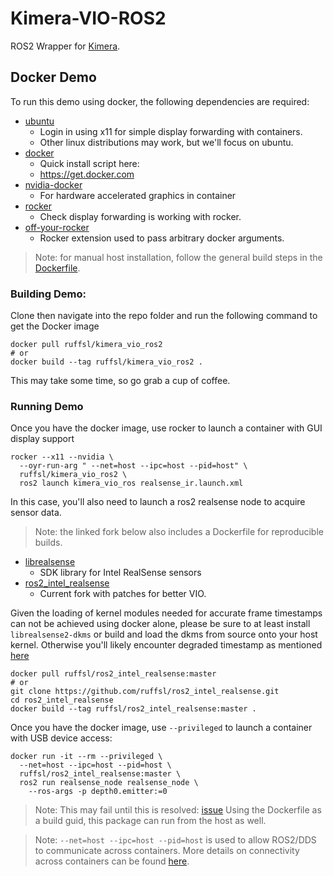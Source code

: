 # Kimera-VIO-ROS2

ROS2 Wrapper for [Kimera](https://github.com/MIT-SPARK/Kimera).


## Docker Demo

To run this demo using docker, the following dependencies are required:

* [ubuntu](https://ubuntu.com/)
  * Login in using x11 for simple display forwarding with containers.
  * Other linux distributions may work, but we'll focus on ubuntu.
* [docker](https://www.docker.com/)
  * Quick install script here:
  * https://get.docker.com
* [nvidia-docker](https://github.com/NVIDIA/nvidia-docker)
  * For hardware accelerated graphics in container
* [rocker](https://github.com/osrf/rocker)
  * Check display forwarding is working with rocker.
* [off-your-rocker](https://github.com/sloretz/off-your-rocker)
  * Rocker extension used to pass arbitrary docker arguments.

> Note: for manual host installation, follow the general build steps in the [Dockerfile](Dockerfile).


### Building Demo:

Clone then navigate into the repo folder and run the following command to get the Docker image

```
docker pull ruffsl/kimera_vio_ros2
# or
docker build --tag ruffsl/kimera_vio_ros2 .

```

This may take some time, so go grab a cup of coffee.


### Running Demo

Once you have the docker image, use rocker to launch a container with GUI display support

```
rocker --x11 --nvidia \
  --oyr-run-arg " --net=host --ipc=host --pid=host" \
  ruffsl/kimera_vio_ros2 \
  ros2 launch kimera_vio_ros realsense_ir.launch.xml
```

In this case, you'll also need to launch a ros2 realsense node to acquire sensor data.

> Note: the linked fork below also includes a Dockerfile for reproducible builds.

* [librealsense](https://github.com/IntelRealSense/librealsense)
  * SDK library for Intel RealSense sensors
* [ros2_intel_realsense](https://github.com/ruffsl/ros2_intel_realsense/)
  * Current fork with patches for better VIO.

Given the loading of kernel modules needed for accurate frame timestamps can not be achieved using docker alone, please be sure to at least install `librealsense2-dkms` or build and load the dkms from source onto your host kernel. Otherwise you'll likely encounter degraded timestamp as mentioned [here](https://github.com/IntelRealSense/librealsense/issues/5710)

```
docker pull ruffsl/ros2_intel_realsense:master
# or
git clone https://github.com/ruffsl/ros2_intel_realsense.git
cd ros2_intel_realsense
docker build --tag ruffsl/ros2_intel_realsense:master .
```

Once you have the docker image, use `--privileged` to launch a container with USB device access:

```
docker run -it --rm --privileged \
  --net=host --ipc=host --pid=host \
  ruffsl/ros2_intel_realsense:master \
  ros2 run realsense_node realsense_node \
    --ros-args -p depth0.emitter:=0
```

> Note: This may fail until this is resolved: [issue](https://github.com/osrf/docker_images/issues/385)
> Using the Dockerfile as a build guid, this package can run from the host as well.

> Note: `--net=host --ipc=host --pid=host` is used to allow ROS2/DDS to communicate across containers.
> More details on connectivity across containers can be found [here](https://answers.ros.org/question/296828/ros2-connectivity-across-docker-containers-via-host-driver/).